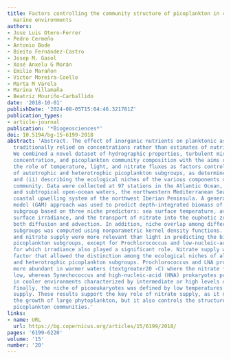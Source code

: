 ```yaml
---
title: Factors controlling the community structure of picoplankton in contrasting
  marine environments
authors:
- Jose Luis Otero-Ferrer
- Pedro Cermeño
- Antonio Bode
- Bieito Fernández-Castro
- Josep M. Gasol
- Xosé Anxelu G Morán
- Emilio Marañon
- Victor Moreira-Coello
- Marta M Varela
- Marina Villamaña
- Beatriz Mouriño-Carballido
date: '2018-10-01'
publishDate: '2024-08-05T15:04:46.321781Z'
publication_types:
- article-journal
publication: '*Biogeosciences*'
doi: 10.5194/bg-15-6199-2018
abstract: 'Abstract. The effect of inorganic nutrients on planktonic assemblages has
  traditionally relied on concentrations rather than estimates of nutrient supply.
  We combined a novel dataset of hydrographic properties, turbulent mixing, nutrient
  concentration, and picoplankton community composition with the aims of (i) quantifying
  the role of temperature, light, and nitrate fluxes as factors controlling the distribution
  of autotrophic and heterotrophic picoplankton subgroups, as determined by flow cytometry,
  and (ii) describing the ecological niches of the various components of the picoplankton
  community. Data were collected at 97 stations in the Atlantic Ocean, including tropical
  and subtropical open-ocean waters, the northwestern Mediterranean Sea, and the Galician
  coastal upwelling system of the northwest Iberian Peninsula. A generalized additive
  model (GAM) approach was used to predict depth-integrated biomass of each picoplankton
  subgroup based on three niche predictors: sea surface temperature, averaged daily
  surface irradiance, and the transport of nitrate into the euphotic zone, through
  both diffusion and advection. In addition, niche overlap among different picoplankton
  subgroups was computed using nonparametric kernel density functions. Temperature
  and nitrate supply were more relevant than light in predicting the biomass of most
  picoplankton subgroups, except for Prochlorococcus and low-nucleic-acid (LNA) prokaryotes,
  for which irradiance also played a significant role. Nitrate supply was the only
  factor that allowed the distinction among the ecological niches of all autotrophic
  and heterotrophic picoplankton subgroups. Prochlorococcus and LNA prokaryotes were
  more abundant in warmer waters (textgreater20 ∘C) where the nitrate fluxes were
  low, whereas Synechococcus and high-nucleic-acid (HNA) prokaryotes prevailed mainly
  in cooler environments characterized by intermediate or high levels of nitrate supply.
  Finally, the niche of picoeukaryotes was defined by low temperatures and high nitrate
  supply. These results support the key role of nitrate supply, as it not only promotes
  the growth of large phytoplankton, but it also controls the structure of marine
  picoplankton communities.'
links:
- name: URL
  url: https://bg.copernicus.org/articles/15/6199/2018/
pages: '6199-6220'
volume: '15'
number: '20'
---
```

